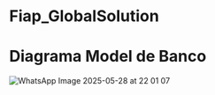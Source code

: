 # Fiap_GlobalSolution

# Diagrama Model de Banco
![WhatsApp Image 2025-05-28 at 22 01 07](https://github.com/user-attachments/assets/61fb4faa-cd63-4d66-968b-159ed9edf497)

